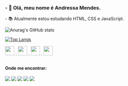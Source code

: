 ### - 👋 Olá, meu nome é Andressa Mendes.
<p> - 📚 Atualmente estou estudando HTML, CSS e JavaScript. </p>

![Anurag's GitHub stats](https://github-readme-stats.vercel.app/api?username=AndressaMendess&show_icons=true&theme=onedark)

[![Top Langs](https://github-readme-stats.vercel.app/api/top-langs/?username=AndressaMendess)](https://github.com/anuraghazra/github-readme-stats)

<img height="30" src="https://cdn.jsdelivr.net/gh/devicons/devicon/icons/figma/figma-original.svg" /> . <img  height="30" src="https://cdn.jsdelivr.net/gh/devicons/devicon/icons/html5/html5-plain-wordmark.svg" /> . <img height="30" src="https://cdn.jsdelivr.net/gh/devicons/devicon/icons/css3/css3-plain-wordmark.svg" /> . <img height="30" src="https://cdn.jsdelivr.net/gh/devicons/devicon/icons/javascript/javascript-plain.svg" />

##

#### Onde me encontrar:
<div>
<a href="/"><img src="https://img.shields.io/badge/-Behance-blue?style=for-the-badge&logo=behance&logoColor=white"></a>
<img src="https://img.shields.io/badge/Dribbble-EA4C89?style=for-the-badge&logo=dribbble&logoColor=white">
<a href="https://www.instagram.com/mendxsui/" target="_blank"><img src="https://img.shields.io/badge/Instagram-E4405F?style=for-the-badge&logo=instagram&logoColor=white"></a>
<img src="https://img.shields.io/badge/LinkedIn-0077B5?style=for-the-badge&logo=linkedin&logoColor=white">
<a href="mailto:andressasilvam25@gmail.com" target="_blank"><img src="https://img.shields.io/badge/Gmail-D14836?style=for-the-badge&logo=gmail&logoColor=white"></a>
</div>

          
          
          
          
          


